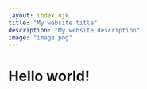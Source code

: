 ```yaml
---
layout: index.njk
title: "My website title"
description: "My website description"
image: "image.png"
---
```

# Hello world!